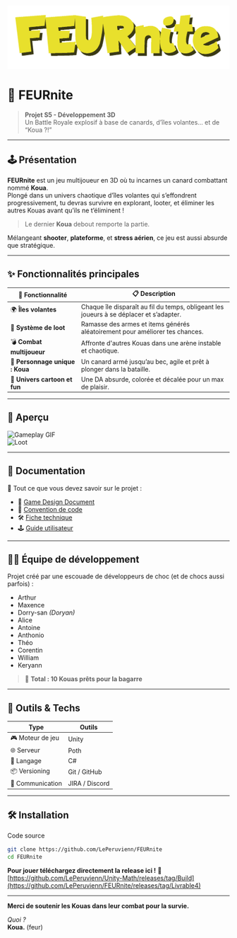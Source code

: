 ![FEURnite Logo](logo.png)

# 🐥 FEURnite

> **Projet S5 - Développement 3D**  
> Un Battle Royale explosif à base de canards, d’îles volantes… et de “Koua ?!”

---

## 🕹️ Présentation

**FEURnite** est un jeu multijoueur en 3D où tu incarnes un canard combattant nommé **Koua**.  
Plongé dans un univers chaotique d’îles volantes qui s’effondrent progressivement, tu devras survivre en explorant, looter, et éliminer les autres Kouas avant qu’ils ne t’éliminent !

> Le dernier **Koua** debout remporte la partie.

Mélangeant **shooter**, **plateforme**, et **stress aérien**, ce jeu est aussi absurde que stratégique.

---

## ✨ Fonctionnalités principales

| 🧩 Fonctionnalité | 📋 Description |
|------------------|----------------|
| 🌍 **Îles volantes** | Chaque île disparaît au fil du temps, obligeant les joueurs à se déplacer et s’adapter. |
| 🔫 **Système de loot** | Ramasse des armes et items générés aléatoirement pour améliorer tes chances. |
| 💣 **Combat multijoueur** | Affronte d'autres Kouas dans une arène instable et chaotique. |
| 🐣 **Personnage unique : Koua** | Un canard armé jusqu’au bec, agile et prêt à plonger dans la bataille. |
| 🎨 **Univers cartoon et fun** | Une DA absurde, colorée et décalée pour un max de plaisir. |

---

## 📸 Aperçu

![Gameplay GIF](./assets/gif_gameplay1.gif)  
![Loot](./assets/gif_loot.gif)

---

## 📂 Documentation

📘 Tout ce que vous devez savoir sur le projet :

- 📐 [Game Design Document](docs/GDD.md)
- 🧹 [Convention de code](docs/convention-de-code.md)
- 🛠️ [Fiche technique](docs/fiche-technique.md)
- 🕹️ [Guide utilisateur](docs/guide_utilisateur.md)

---

## 🧑‍💻 Équipe de développement

Projet créé par une escouade de développeurs de choc (et de chocs aussi parfois) :

- Arthur  
- Maxence  
- Dorry-san *(Doryan)*  
- Alice  
- Antoine  
- Anthonio  
- Théo  
- Corentin  
- William  
- Keryann  

> 🐤 **Total : 10 Kouas prêts pour la bagarre**

---

## 🤖 Outils & Techs

| Type | Outils |
|------|--------|
| 🎮 Moteur de jeu | Unity |
| 🌐 Serveur | Poth |
| 🧠 Langage | C# |
| 📦 Versioning | Git / GitHub |
| 💬 Communication | JIRA / Discord |

---

## 🛠️ Installation

Code source
```bash
git clone https://github.com/LePeruvienn/FEURnite
cd FEURnite
```

**Pour jouer téléchargez directement la release ici !**
🔗 [https://github.com/LePeruvienn/Unity-Math/releases/tag/Build](https://github.com/LePeruvienn/FEURnite/releases/tag/Livrable4)

---

**Merci de soutenir les Kouas dans leur combat pour la survie.**

*Quoi ?*  
**Koua.** (feur)
